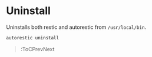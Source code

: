 # Uninstall

Uninstalls both restic and autorestic from `/usr/local/bin`.

```bash
autorestic uninstall
```

> :ToCPrevNext
